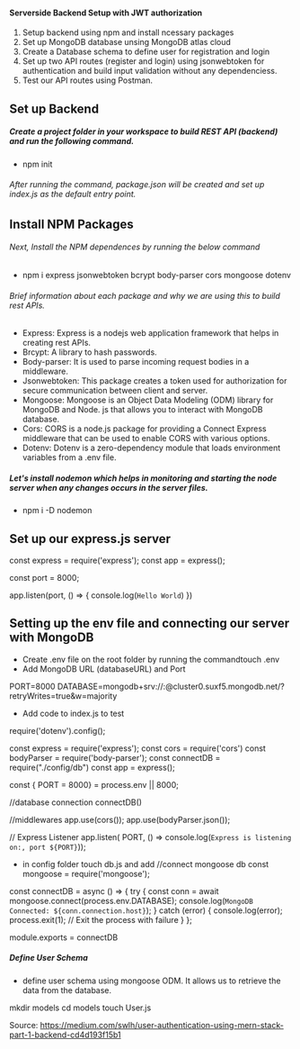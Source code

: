 #### Serverside Backend Setup with JWT authorization
1. Setup backend using npm and install ncessary packages
2. Set up MongoDB database unsing MongoDB atlas cloud
3. Create a Database schema to define user for registration and login
4. Set up two API routes (register and login) using jsonwebtoken for authentication and build input validation without any dependenciess.
5. Test our API routes using Postman.

## Set up Backend
##### Create a project folder in your workspace to build REST API (backend) and run the following command.
* npm init 
###### After running the command, package.json will be created and set up index.js as the default entry point.

## Install NPM Packages
###### Next, Install the NPM dependences by running the below command
* npm i express jsonwebtoken bcrypt body-parser 
cors mongoose dotenv

###### Brief information about each package and why we are using this to build rest APIs.
* Express: Express is a nodejs web application framework that helps in creating rest APIs.
* Brcypt: A library to hash passwords.
* Body-parser: It is used to parse incoming request bodies in a middleware.
* Jsonwebtoken: This package creates a token used for authorization for secure communication between client and server.
* Mongoose: Mongoose is an Object Data Modeling (ODM) library for MongoDB and Node. js that allows you to interact with MongoDB database.
* Cors: CORS is a node.js package for providing a Connect Express middleware that can be used to enable CORS with various options.
* Dotenv: Dotenv is a zero-dependency module that loads environment variables from a .env file.

##### Let's install nodemon which helps in monitoring and starting the node server when any changes occurs in the server files. 
* npm i -D nodemon


## Set up  our express.js server

const express = require('express');
const app = express();

const port = 8000;

app.listen(port, () => {
   console.log(`Hello World`)
})

## Setting up the env file and connecting our server with MongoDB
* Create .env file on the root folder by running the commandtouch .env
* Add MongoDB URL (databaseURL) and Port

PORT=8000
DATABASE=mongodb+srv://<username>:<password>@cluster0.suxf5.mongodb.net/<dbname>?retryWrites=true&w=majority

* Add code to index.js to test 

require('dotenv').config();

const express = require('express');
const cors = require('cors')
const bodyParser = require('body-parser');
const connectDB = require("./config/db")
const app = express();

const { PORT = 8000} = process.env || 8000;

//database connection
connectDB()

//middlewares
app.use(cors());
app.use(bodyParser.json());


// Express Listener
app.listen( PORT, () => console.log(`Express is listening on:, port ${PORT}`));

* in config folder touch db.js and add 
//connect mongoose db
const mongoose = require('mongoose');

const connectDB = async () => { 
  try {
    const conn = await mongoose.connect(process.env.DATABASE);
    console.log(`MongoDB Connected: ${conn.connection.host}`);
  } catch (error) {
    console.log(error);
    process.exit(1); // Exit the process with failure
  }
};

module.exports = connectDB

##### Define User Schema
* define user schema using mongoose ODM. It allows us to retrieve the data from the database.

mkdir models
cd models
touch User.js






Source: https://medium.com/swlh/user-authentication-using-mern-stack-part-1-backend-cd4d193f15b1